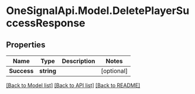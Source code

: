 # OneSignalApi.Model.DeletePlayerSuccessResponse

## Properties

Name | Type | Description | Notes
------------ | ------------- | ------------- | -------------
**Success** | **string** |  | [optional] 

[[Back to Model list]](../README.md#documentation-for-models) [[Back to API list]](../README.md#documentation-for-api-endpoints) [[Back to README]](../README.md)

